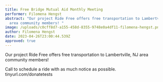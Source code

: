 ```yaml
---
title: Free Bridge Mutual Aid Monthly Meeting
performer: Filomena Hengst
abstract: "Our project Ride Free offers free transportation to Lambertville, NJ
  area community members! "
image: /uploads/c0cff8d7-a155-458d-8355-9748e0a4df11-filomena-hengst.png
author: Filomena Hengst
date: 2023-04-26T23:00:44.539Z
approved: true
---
```

Our project Ride Free offers free transportation to Lambertville, NJ area community members!

Call to schedule a ride with as much notice as possible.
tinyurl.com/donatetests
